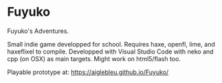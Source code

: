# Fuyuko
Fuyuko's Adventures.

Small indie game developped for school. 
Requires haxe, openfl, lime, and haxeflixel to compile.
Developped with Visual Studio Code with neko and cpp (on OSX) as main targets.
Might work on html5/flash too.


Playable prototype at:
https://aiglebleu.github.io/Fuyuko/

